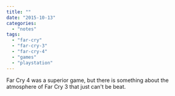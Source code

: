 ```yaml
---
title: ""
date: "2015-10-13"
categories: 
  - "notes"
tags: 
  - "far-cry"
  - "far-cry-3"
  - "far-cry-4"
  - "games"
  - "playstation"
---
```


Far Cry 4 was a superior game, but there is something about the atmosphere of Far Cry 3 that just can't be beat.
